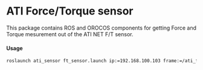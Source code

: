 ATI Force/Torque sensor
===================

This package contains ROS and OROCOS components for getting Force and Torque mesurement out of the ATI NET F/T sensor.

#### Usage
```bash
roslaunch ati_sensor ft_sensor.launch ip:=192.168.100.103 frame:=/ati_ft_link
```
